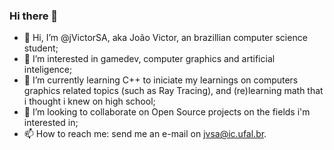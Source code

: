 ### Hi there 👋

* 👋 Hi, I’m @jVictorSA, aka João Victor, an brazillian computer science student;
* 👀 I’m interested in gamedev, computer graphics and artificial inteligence;
* 🌱 I’m currently learning C++ to iniciate my learnings on computers graphics related topics (such as Ray Tracing), and (re)learning math that i thought i knew on high school;
* 💞 I’m looking to collaborate on Open Source projects on the fields i'm interested in;
* 📫 How to reach me: send me an e-mail on jvsa@ic.ufal.br.
